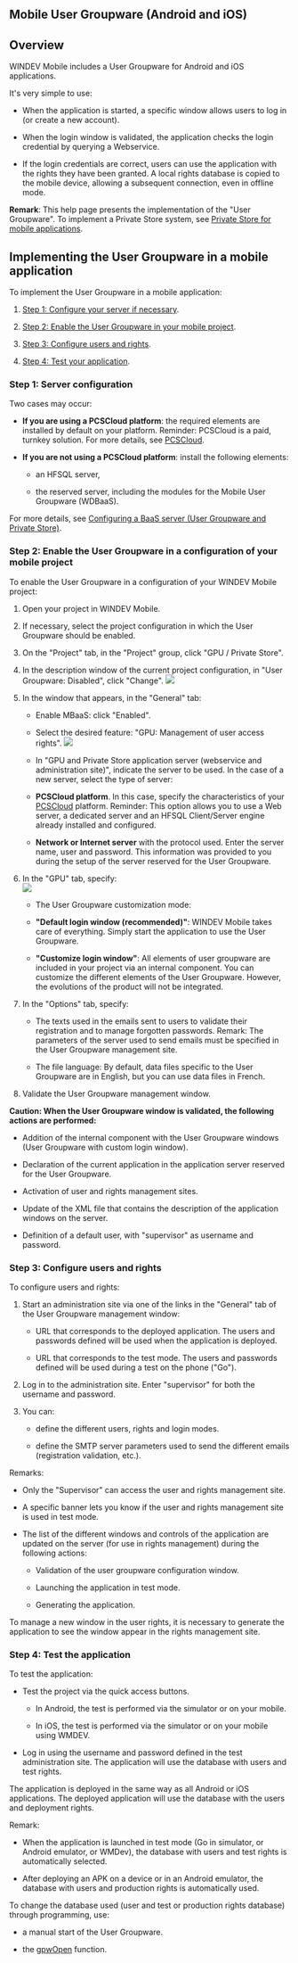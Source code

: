 


## Mobile User Groupware (Android and iOS)
			



<a name="NOTE1"></a>
<a name="NOTE1_1"></a>


## Overview
<a name="overview_ELTTEXTE000263"></a>
WINDEV Mobile includes a User Groupware for Android and iOS applications. 

It's very simple to use: 

- When the application is started, a specific window allows users to log in (or create a new account). 

- When the login window is validated, the application checks the login credential by querying a Webservice. 

- If the login credentials are correct, users can use the application with the rights they have been granted. A local rights database is copied to the mobile device, allowing a subsequent connection, even in offline mode. 




**Remark**: This help page presents the implementation of the "User Groupware". To implement a Private Store system, see [Private Store for mobile applications](../Editeurs/1410086652.md).

<a name="NOTE2"></a>
<a name="NOTE2_1"></a>


## Implementing the User Groupware in a mobile application
<a name="implementing_the_user_groupware_mobile_application_ELTTEXTE000287"></a>
To implement the User Groupware in a mobile application: 

1. [Step 1: Configure your server if necessary](#NOTE2_2). 

2. [Step 2: Enable the User Groupware in your mobile project](#NOTE2_3).

3. [Step 3: Configure users and rights](#NOTE2_4). 

4. [Step 4: Test your application](#NOTE2_5). 



<a name="NOTE2_2"></a>


### Step 1: Server configuration
<a name="step_1_server_configuration_ELTPARAGRAPHE000049"></a>

Two cases may occur: 

- **If you are using a PCSCloud platform**: the required elements are installed by default on your platform. 
	Reminder: PCSCloud is a paid, turnkey solution. For more details, see [PCSCloud](https://pcscloud.net/UK/cloud_development.awp).

- **If you are not using a PCSCloud platform**: install the following elements: 

	- an HFSQL server, 

	- the reserved server, including the modules for the Mobile User Groupware (WDBaaS).


 For more details, see [Configuring a BaaS server (User Groupware and Private Store)](../Editeurs/1000021311.md).



<a name="NOTE2_3"></a>


### Step 2: Enable the User Groupware in a configuration of your mobile project
<a name="step_2_enable_the_user_groupware_configuration_your_mobile_project_ELTPARAGRAPHE000071"></a>

To enable the User Groupware in a configuration of your WINDEV Mobile project: 

1. Open your project in WINDEV Mobile. 

2. If necessary, select the project configuration in which the User Groupware should be enabled. 

3. On the "Project" tab, in the "Project" group, click "GPU / Private Store". 

4. In the description window of the current project configuration, in "User Groupware: Disabled", click "Change". 
![](https://doc.pcsoft.fr/en-US/images/image.awp?langid=3&name=GPU_Mobile%20-%20HC%20N%B0001.gif&type=thumb)


5. In the window that appears, in the "General" tab: 

	- Enable MBaaS: click "Enabled". 

	- Select the desired feature: "GPU: Management of user access rights". 
![](https://doc.pcsoft.fr/en-US/images/image.awp?langid=3&name=GPU_Mobile%20-%20HC%20N%B0002.gif&type=thumb)


	- In "GPU and Private Store application server (webservice and administration site)", indicate the server to be used. In the case of a new server, select the type of server: 

	- **PCSCloud platform**. In this case, specify the characteristics of your [PCSCloud](https://pcscloud.net/UK/cloud_development.awp) platform. 
						Reminder: This option allows you to use a Web server, a dedicated server and an HFSQL Client/Server engine already installed and configured. 

	- **Network or Internet server** with the protocol used. Enter the server name, user and password. This information was provided to you during the setup of the server reserved for the User Groupware. 

6. In the "GPU" tab, specify:  
![](https://doc.pcsoft.fr/en-US/images/image.awp?langid=3&name=GPU_Mobile%20-%20HC%20N%B0003.gif&type=thumb)


	- The User Groupware customization mode: 

	- **"Default login window (recommended)"**:  WINDEV Mobile takes care of everything. Simply start the application to use the User Groupware.

	- **"Customize login window"**: All elements of user groupware are included in your project via an internal component. You can customize the different elements of the User Groupware. However, the evolutions of the product will not be integrated.

7. In the "Options" tab, specify: 

	- The texts used in the emails sent to users to validate their registration and to manage forgotten passwords. 
			Remark: The parameters of the server used to send emails must be specified in the User Groupware management site. 

	- The file language: By default, data files specific to the User Groupware are in English, but you can use data files in French. 




8. Validate the User Groupware management window. 




**Caution: When the User Groupware window is validated, the following actions are performed:** 

- Addition of the internal component with the User Groupware windows (User Groupware with custom login window). 

- Declaration of the current application in the application server reserved for the User Groupware. 

- Activation of user and rights management sites. 

- Update of the XML file that contains the description of the application windows on the server. 

- Definition of a default user, with "supervisor" as username and password. 



<a name="NOTE2_4"></a>


### Step 3: Configure users and rights
<a name="step_3_configure_users_and_rights_ELTPARAGRAPHE000165"></a>

To configure users and rights: 

1. Start an administration site via one of the links in the "General" tab of the User Groupware management window: 

	- URL that corresponds to the deployed application. The users and passwords defined will be used when the application is deployed. 

	- URL that corresponds to the test mode. The users and passwords defined will be used during a test on the phone ("Go").  




2. Log in to the administration site. Enter "supervisor" for both the username and password. 

3. You can: 

	- define the different users, rights and login modes. 

	- define the SMTP server parameters used to send the different emails (registration validation, etc.). 







Remarks: 

- Only the "Supervisor" can access the user and rights management site. 

- A specific banner lets you know if the user and rights management site is used in test mode. 

- The list of the different windows and controls of the application are updated on the server (for use in rights management) during the following actions: 

	- Validation of the user groupware configuration window. 

	- Launching the application in test mode. 

	- Generating the application. 


 To manage a new window in the user rights, it is necessary to generate the application to see the window appear in the rights management site. 



<a name="NOTE2_5"></a>


### Step 4: Test the application
<a name="step_4_test_the_application_ELTPARAGRAPHE000193"></a>

To test the application: 

- Test the project via the quick access buttons. 

	- In Android, the test is performed via the simulator or on your mobile. 

	- In iOS, the test is performed via the simulator or on your mobile using WMDEV. 




- Log in using the username and password defined in the test administration site. The application will use the database with users and test rights. 




The application is deployed in the same way as all Android or iOS applications. The deployed application will use the database with the users and deployment rights. 

Remark: 

- When the application is launched in test mode (Go in simulator, or Android emulator, or WMDev), the database with users and test rights is automatically selected. 

- After deploying an APK on a device or in an Android emulator, the database with users and production rights is automatically used.




To change the database used (user and test or production rights database) through programming, use: 

- a manual start of the User Groupware. 

- the [gpwOpen](../WDLang6/3041002.md) function. 





